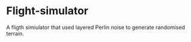 # Flight-simulator

A fligth simiulator that used layered Perlin noise to generate randomised terrain. 
